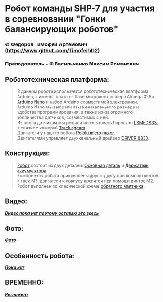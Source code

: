 # Робот команды SHP-7 для участия в соревновании "Гонки балансирующих роботов"
### © Федоров Тимофей Артемович (https://www.github.com/Timofei1412)
### Преподователь - © Васильченко Максим Романович
## Робототехническая платформа:
>В данном роботе используется робототехническая платформа Arduino, а именно плата на базе микроконтроллера Atmega 328p [Arduino Nano](https://docs.arduino.cc/hardware/nano) и набор Arduino совместимой электроники.    
Arduino Nano мы выбрали из-за ее маленького размера и удобства программирования, а также из-за огромного колличества датчиков, совместимых с ней.  
Из числа датчиком мы решили использовать Гироскоп [LSM6DS33](https://www.pololu.com/product/2736), в связке с камерой [Trackingcam](https://disk.yandex.ru/i/8yCIjSCpGo80LA).    
Двигатели у нашего робота [Pololu micro motor](https://www.pololu.com/product/3072).    
Двигателями управляет двухканальный драйвер [DRIVER 8833](https://iarduino.ru/shop/Expansion-payments/drayver-motorov-dvuhkanalnyy-drv8833.html).
## Конструкция:
> [Робот](https://github.com/Timofei1412/Balanser-SP-7/blob/685f592d8e6889e7a990a774079e22f1517c48ff/%D0%9F%D0%B5%D1%87%D0%B0%D1%82%D1%8C/%D0%91%D0%B0%D0%BB%D0%B0%D0%BD%D1%81%D0%B8%D1%80%201,1%20v14.stl) состоит из двух деталей: [Основная деталь](https://github.com/Timofei1412/Balanser-SP-7/blob/master/Печать/Body1.stl) и [Держатель аккумулятора](https://github.com/Timofei1412/Balanser-SP-7/blob/master/Печать/Body01.stl).   
Компоненты робота прикреплены друг к другу при помощи винтов и гаек М3, двигатели к корпусу крепятся при помощи винтов М2.
>Робот выполнен по класической схеме [обратного маятника](https://habrastorage.org/r/w1560/getpro/habr/post_images/6a4/a3f/b6b/6a4a3fb6bafd82908ad62633580151c6.png).
## Видео:
___[Видео пока нет поэтому оставлю это здесь](https://www.google.com/url?q=https://m.youtube.com/watch%3Fv%3DdQw4w9WgXcQ&sa=U&ved=2ahUKEwj065vKuM33AhXRpYsKHfZeDs4QtwJ6BAgEEAE&usg=AOvVaw2P6tCVz6LYyYo8iwIF0mg6)___
## Фото:
___[Фото](Информация/photo_2022-08-28_13-21-30.jpg)___
## Особенность робота:
___[Пока нет]()___
## ВРЕМЕННО:
___[Регламент](https://robofinist.ru/files/113248/filename/Требования%20к%20материалам%20роботов%20Гонки%20балансирующих%20роботов.pdf)___
